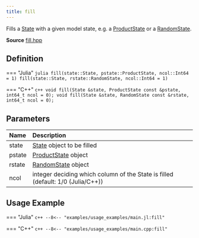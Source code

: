 ```yaml
---
title: fill
---
```


Fills a [State](state.md) with a given model state, e.g. a [ProductState](product_state.md) or a [RandomState](random_state.md).

**Source** [fill.hpp](https://github.com/awietek/xdiag/blob/main/xdiag/states/fill.hpp)

## Definition

=== "Julia"
	```julia
	fill(state::State, pstate::ProductState, ncol::Int64 = 1)
	fill(state::State, rstate::RandomState, ncol::Int64 = 1)
	```

=== "C++"
	```c++
	void fill(State &state, ProductState const &pstate, int64_t ncol = 0);
	void fill(State &state, RandomState const &rstate, int64_t ncol = 0);
	```
## Parameters

| Name   | Description                                                                     |   |
|:-------|:--------------------------------------------------------------------------------|---|
| state  | [State](state.md) object to be filled                                           |   |
| pstate | [ProductState](product_state.md) object                                         |   |
| rstate | [RandomState](random_state.md) object                                           |   |
| ncol   | integer deciding which column of the State is filled (default: 1/0 (Julia/C++)) |   |



## Usage Example

=== "Julia"
	```c++
	--8<-- "examples/usage_examples/main.jl:fill"
	```

=== "C++"
	```c++
	--8<-- "examples/usage_examples/main.cpp:fill"
	```
	
